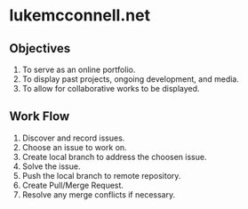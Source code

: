 # **lukemcconnell.net**

## Objectives
1. To serve as an online portfolio.
2. To display past projects, ongoing development, and media.
3. To allow for collaborative works to be displayed.

## Work Flow 
1. Discover and record issues. 
2. Choose an issue to work on.
3. Create local branch to address the choosen issue.
4. Solve the issue.
5. Push the local branch to remote repository.
6. Create Pull/Merge Request.
7. Resolve any merge conflicts if necessary.





